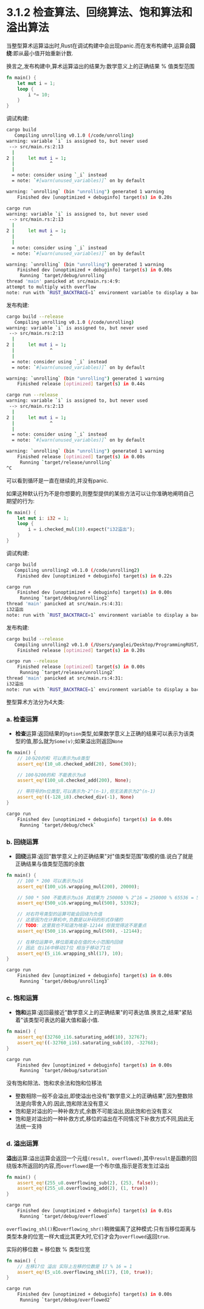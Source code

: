 # 3.1.2 检查算法、回绕算法、饱和算法和溢出算法

当整型算术运算溢出时,Rust在调试构建中会出现panic.而在发布构建中,运算会**回绕**:即从最小值开始重新计数.

换言之,发布构建中,算术运算溢出的结果为:数学意义上的正确结果 % 值类型范围

```rust
fn main() {
    let mut i = 1;
    loop {
        i *= 10;
    }
}
```

调试构建:

```bash
cargo build
   Compiling unrolling v0.1.0 (/code/unrolling)
warning: variable `i` is assigned to, but never used
 --> src/main.rs:2:13
  |
2 |     let mut i = 1;
  |             ^
  |
  = note: consider using `_i` instead
  = note: `#[warn(unused_variables)]` on by default

warning: `unrolling` (bin "unrolling") generated 1 warning
    Finished dev [unoptimized + debuginfo] target(s) in 0.20s
```

```bash
cargo run
warning: variable `i` is assigned to, but never used
 --> src/main.rs:2:13
  |
2 |     let mut i = 1;
  |             ^
  |
  = note: consider using `_i` instead
  = note: `#[warn(unused_variables)]` on by default

warning: `unrolling` (bin "unrolling") generated 1 warning
    Finished dev [unoptimized + debuginfo] target(s) in 0.00s
     Running `target/debug/unrolling`
thread 'main' panicked at src/main.rs:4:9:
attempt to multiply with overflow
note: run with `RUST_BACKTRACE=1` environment variable to display a backtrace
```

发布构建:

```bash
cargo build --release
   Compiling unrolling v0.1.0 (/code/unrolling)
warning: variable `i` is assigned to, but never used
 --> src/main.rs:2:13
  |
2 |     let mut i = 1;
  |             ^
  |
  = note: consider using `_i` instead
  = note: `#[warn(unused_variables)]` on by default

warning: `unrolling` (bin "unrolling") generated 1 warning
    Finished release [optimized] target(s) in 0.44s
```

```bash
cargo run --release
warning: variable `i` is assigned to, but never used
 --> src/main.rs:2:13
  |
2 |     let mut i = 1;
  |             ^
  |
  = note: consider using `_i` instead
  = note: `#[warn(unused_variables)]` on by default

warning: `unrolling` (bin "unrolling") generated 1 warning
    Finished release [optimized] target(s) in 0.00s
     Running `target/release/unrolling`
^C
```

可以看到循环是一直在继续的,并没有panic.

如果这种默认行为不是你想要的,则整型提供的某些方法可以让你准确地阐明自己期望的行为:

```rust
fn main() {
    let mut i: i32 = 1;
    loop {
        i = i.checked_mul(10).expect("i32溢出");
    }
}
```

调试构建:

```bash
cargo build
   Compiling unrolling2 v0.1.0 (/code/unrolling2)
    Finished dev [unoptimized + debuginfo] target(s) in 0.22s
```

```bash
cargo run
    Finished dev [unoptimized + debuginfo] target(s) in 0.00s
     Running `target/debug/unrolling2`
thread 'main' panicked at src/main.rs:4:31:
i32溢出
note: run with `RUST_BACKTRACE=1` environment variable to display a backtrace
```

发布构建:

```bash
cargo build --release
   Compiling unrolling2 v0.1.0 (/Users/yanglei/Desktop/ProgrammingRUST/第3章 基本数据类型/3.1 固定宽度的数值类型/code/unrolling2)
    Finished release [optimized] target(s) in 0.20s
```

```bash
cargo run --release
    Finished release [optimized] target(s) in 0.00s
     Running `target/release/unrolling2`
thread 'main' panicked at src/main.rs:4:31:
i32溢出
note: run with `RUST_BACKTRACE=1` environment variable to display a backtrace
```

整型算术方法分为4大类:

### a. 检查运算

- **检查**运算:返回结果的`Option`类型,如果数学意义上正确的结果可以表示为该类型的值,那么就为`Some(v)`;如果溢出则返回`None`

```rust
fn main() {
    // 10与20的和 可以表示为u8类型
    assert_eq!(10_u8.checked_add(20), Some(30));

    // 100与200的和 不能表示为u8
    assert_eq!(100_u8.checked_add(200), None);

    // 带符号的n位类型,可以表示为-2^(n-1),但无法表示为2^(n-1)
    assert_eq!((-128_i8).checked_div(-1), None)
}
```

```bash
cargo run
    Finished dev [unoptimized + debuginfo] target(s) in 0.00s
     Running `target/debug/check`
```

### b. 回绕运算

- **回绕**运算:返回"数学意义上的正确结果"对"值类型范围"取模的值.说白了就是正确结果与值类型范围的余数

```rust
fn main() {
    // 100 * 200 可以表示为u16
    assert_eq!(100_u16.wrapping_mul(200), 20000);

    // 500 * 500 不能表示为u16 其结果为 250000 % 2^16 = 250000 % 65536 = 53392
    assert_eq!(500_u16.wrapping_mul(500), 53392);

    // 对右符号类型的运算可能会回绕为负值
    // 这是因为在计算机中,负数是以补码的形式存储的
    // TODO: 这里我也不知道为啥是-12144 但我觉得这不是重点
    assert_eq!(500_i16.wrapping_mul(500), -12144);

    // 在移位运算中,移位距离会在值的大小范围内回绕
    // 因此 在i16中移动17位 相当于移动了1位
    assert_eq!(5_i16.wrapping_shl(17), 10);
}
```

```bash
cargo run
    Finished dev [unoptimized + debuginfo] target(s) in 0.00s
     Running `target/debug/unrolling3`
```

### c. 饱和运算

- **饱和**运算:返回最接近"数学意义上的正确结果"的可表达值.换言之,结果"紧贴着"该类型可表达的最大值和最小值.

```rust
fn main() {
    assert_eq!(32760_i16.saturating_add(10), 32767);
    assert_eq!((-32760_i16).saturating_sub(10), -32768);
}
```

```bash
cargo run
    Finished dev [unoptimized + debuginfo] target(s) in 0.00s
     Running `target/debug/saturation`
```

没有饱和除法、饱和求余法和饱和位移法

- 整数相除一般不会溢出,即使溢出也没有"数学意义上的正确结果",因为整数除法是向零舍入的.因此,饱和除法没有意义
- 饱和是对溢出的一种补救方式,余数不可能溢出,因此饱和也没有意义
- 饱和是对溢出的一种补救方式,移位的溢出在不同情况下补救方式不同,因此无法统一支持

### d. 溢出运算

**溢出**运算:溢出运算会返回一个元组`(result, overflowed)`,其中`result`是函数的回绕版本所返回的内容,而`overflowed`是一个布尔值,指示是否发生过溢出

```rust
fn main() {
    assert_eq!(255_u8.overflowing_sub(2), (253, false));
    assert_eq!(255_u8.overflowing_add(2), (1, true))
}
```

```bash
cargo run
    Finished dev [unoptimized + debuginfo] target(s) in 0.01s
     Running `target/debug/overflowed`
```

`overflowing_shl()`和`overflowing_shr()`稍微偏离了这种模式:只有当移位距离与类型本身的位宽一样大或比其更大时,它们才会为`overflowed`返回`true`.

实际的移位数 = 移位数 % 类型位宽

```rust
fn main() {
    // 左移17位 溢出 实际上左移的位数是 17 % 16 = 1
    assert_eq!(5_u16.overflowing_shl(17), (10, true));
}
```

```bash
cargo run
    Finished dev [unoptimized + debuginfo] target(s) in 0.00s
     Running `target/debug/overflowed2`
```
